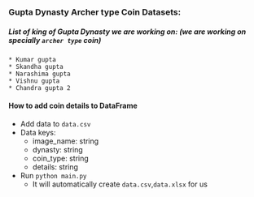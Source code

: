 <!-- @format -->

### Gupta Dynasty Archer type Coin Datasets:

##### List of king of Gupta Dynasty we are working on: (we are working on specially `archer type` coin)

    * Kumar gupta
    * Skandha gupta
    * Narashima gupta
    * Vishnu gupta
    * Chandra gupta 2

#### How to add coin details to DataFrame

- Add data to `data.csv`
- Data keys:
  - image_name: string
  - dynasty: string
  - coin_type: string
  - details: string
- Run `python main.py`
  - It will automatically create `data.csv`,`data.xlsx` for us

